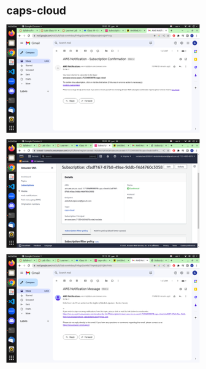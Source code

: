 # caps-cloud

![Alt Text](./Screenshot%20from%202023-07-30%2019-02-19.png)

![Alt Text](./Screenshot%20from%202023-07-30%2019-03-52.png)

![Alt Text](./Screenshot%20from%202023-07-30%2019-15-24.png)